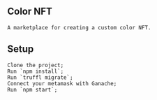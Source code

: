 ## Color NFT
    A marketplace for creating a custom color NFT.


## Setup
    Clone the project;
    Run `npm install`;
    Run `truffl migrate`;
    Connect your metamask with Ganache;
    Run `npm start`;
    


